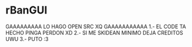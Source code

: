 # rBanGUI

GAAAAAAAAA LO HAGO OPEN SRC XQ GAAAAAAAAAAA
1.- EL CODE TA HECHO PINGA PERDON XD
2.- SI ME SKIDEAN MINIMO DEJA CREDITOS UWU
3.- PUTO :3
